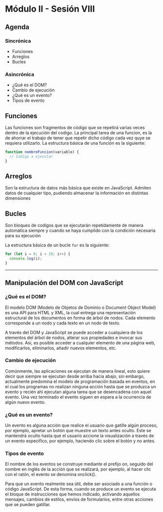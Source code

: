 # Módulo II - Sesión VIII

## Agenda

### Sincrónica

- Funciones
- Arreglos
- Bucles

### Asincrónica

- ¿Qué es el DOM?
- Cambio de ejecución
- ¿Qué es un evento?
- Tipos de evento

## Funciones

Las funciones son fragmentos de código que se repetirá varias veces dentro de la ejecución del codigo. La principal tarea de una funcion, es la de ahorrar el trabajo de tener que repetir dicho código cada vez quye se requiera utilizarlo.
La estructura básica de una función es la siguiente:

```javascript
function nombreFuncion(variable) {
  // Codigo a ejecutar
}
```

## Arreglos

Son la estructura de datos más básica que existe en JavaScript. Admiten datos de cualquier tipo, pudiendo almacenar la información en distintas dimensiones

## Bucles

Son bloques de codigos que se ejecutarán repetidamente de manera automática siempre y cuando se haya cumplido con la condición necesaria para su ejecución

La estructura básica de un bucle `for` es la siguiente:

```javascript
for (let i = 0; i < 10; i++) {
  console.log(i);
}
```

---

## Manipulación del DOM con JavaScript

### ¿Qué es el DOM?

El modelo DOM (Modelo de Objetos de Dominio o Document Object Model) es una API para HTML y XML, la cual entrega una representación estructural de los documentos en forma de árbol de nodos. Cada elemento corresponde a un nodo y cada texto en un nodo de texto.

A través del DOM y JavaScript se puede acceder a cualquiera de los elementos del árbol de nodos, alterar sus propiedades e invocar sus métodos. Así, es posible acceder a cualquier elemento de una página web, modificarlos, eliminarlos, añadir nuevos elementos, etc.

### Cambio de ejecución

Comúnmente, las aplicaciones se ejecutan de manera lineal, esto quiere decir que siempre se ejecutan desde arriba hacia abajo, sin embargo, actualmente predomina el modelo de programación basada en eventos, en el cual los programas no realizan ninguna acción hasta que se produzca un evento y recién ahí ejecutan alguna tarea que se desencadena con aquel evento. Una vez terminado el evento siguen en espera a la ocurrencia de algún nuevo evento.

### ¿Qué es un evento?

Un evento es alguna acción que realice el usuario que gatille algún proceso, por ejemplo, apretar un botón que muestre un texto antes oculto. Este se mantendrá oculto hasta que el usuario accione la visualización a través de un evento especifico, por ejemplo, haciendo clic sobre el botón y no antes.

### Tipos de evento

El nombre de los eventos se construye mediante el prefijo on, seguido del nombre en inglés de la acción que se realizará, por ejemplo, al hacer clic con el ratón, el evento se denomina onclick().

Para que un evento realmente sea útil, debe ser asociado a una función o código JavaScript. De esta forma, cuando se produce un evento se ejecuta el bloque de instrucciones que hemos indicado, activando aquellos mensajes, cambios de estilos, envíos de formularios, entre otras acciones que se pueden gatillar.
